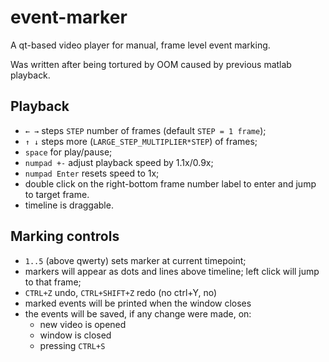 # event-marker

A qt-based video player for manual, frame level event marking.

Was written after being tortured by OOM caused by previous matlab playback. 

## Playback
- `← →` steps `STEP` number of frames (default `STEP = 1 frame`);
- `↑ ↓` steps more (`LARGE_STEP_MULTIPLIER*STEP`) of frames;
- `space` for play/pause;
- `numpad +-` adjust playback speed by 1.1x/0.9x;
- `numpad Enter` resets speed to 1x;
- double click on the right-bottom frame number label to enter and jump to target frame.
- timeline is draggable.

## Marking controls
- `1..5` (above qwerty) sets marker at current timepoint;
- markers will appear as dots and lines above timeline; left click will jump to that frame;
- `CTRL+Z` undo, `CTRL+SHIFT+Z` redo (no ctrl+Y, no)
- marked events will be printed when the window closes
- the events will be saved, if any change were made, on:
  - new video is opened
  - window is closed
  - pressing `CTRL+S`
